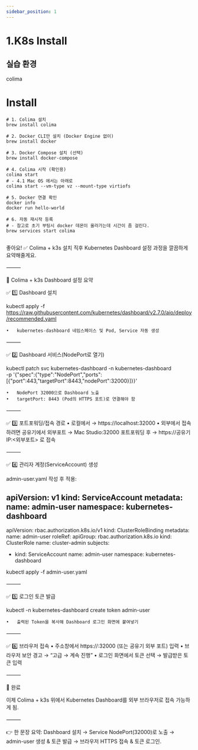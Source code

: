 ```yaml
---
sidebar_position: 1
---
```



# 1.K8s Install


## 실습 환경  


colima



# Install  

```
# 1. Colima 설치
brew install colima

# 2. Docker CLI만 설치 (Docker Engine 없이)
brew install docker

# 3. Docker Compose 설치 (선택)
brew install docker-compose

# 4. Colima 시작 (확인용)
colima start
# - 4.1 Mac OS 에서는 아래로 
colima start --vm-type vz --mount-type virtiofs

# 5. Docker 연결 확인
docker info
docker run hello-world

# 6. 자동 재시작 등록  
# - 참고로 초기 부팅시 docker 데몬이 올라가는데 시간이 좀 걸린다.   
brew services start colima 


```

좋아요! ✅ Colima + k3s 설치 직후 Kubernetes Dashboard 설정 과정을 깔끔하게 요약해줄게요.

⸻

🚀 Colima + k3s Dashboard 설정 요약

✅ 1️⃣ Dashboard 설치

kubectl apply -f https://raw.githubusercontent.com/kubernetes/dashboard/v2.7.0/aio/deploy/recommended.yaml

	•	kubernetes-dashboard 네임스페이스 및 Pod, Service 자동 생성

⸻

✅ 2️⃣ Dashboard 서비스(NodePort로 열기)

kubectl patch svc kubernetes-dashboard -n kubernetes-dashboard \
  -p '{"spec":{"type":"NodePort","ports":[{"port":443,"targetPort":8443,"nodePort":32000}]}}'

	•	NodePort 32000으로 Dashboard 노출
	•	targetPort: 8443 (Pod의 HTTPS 포트)로 연결해야 함

⸻

✅ 3️⃣ 포트포워딩/접속 경로
	•	로컬에서 → https://localhost:32000
	•	외부에서 접속하려면 공유기에서 외부포트 → Mac Studio:32000 포트포워딩 후
→ https://공유기IP:<외부포트> 로 접속

⸻

✅ 4️⃣ 관리자 계정(ServiceAccount) 생성

admin-user.yaml 작성 후 적용:

apiVersion: v1
kind: ServiceAccount
metadata:
  name: admin-user
  namespace: kubernetes-dashboard
---
apiVersion: rbac.authorization.k8s.io/v1
kind: ClusterRoleBinding
metadata:
  name: admin-user
roleRef:
  apiGroup: rbac.authorization.k8s.io
  kind: ClusterRole
  name: cluster-admin
subjects:
- kind: ServiceAccount
  name: admin-user
  namespace: kubernetes-dashboard

kubectl apply -f admin-user.yaml


⸻

✅ 5️⃣ 로그인 토큰 발급

kubectl -n kubernetes-dashboard create token admin-user

	•	출력된 Token을 복사해 Dashboard 로그인 화면에 붙여넣기

⸻

✅ 6️⃣ 브라우저 접속
	•	주소창에서 https://<Mac IP>:32000 (또는 공유기 외부 포트) 입력
	•	브라우저 보안 경고 → “고급 → 계속 진행”
	•	로그인 화면에서 토큰 선택 → 발급받은 토큰 입력

⸻

🎯 완료

이제 Colima + k3s 위에서 Kubernetes Dashboard를 외부 브라우저로 접속 가능하게 됨.

⸻

👉 한 문장 요약:
Dashboard 설치 → Service NodePort(32000)로 노출 → admin-user 생성 & 토큰 발급 → 브라우저 HTTPS 접속 & 토큰 로그인.

